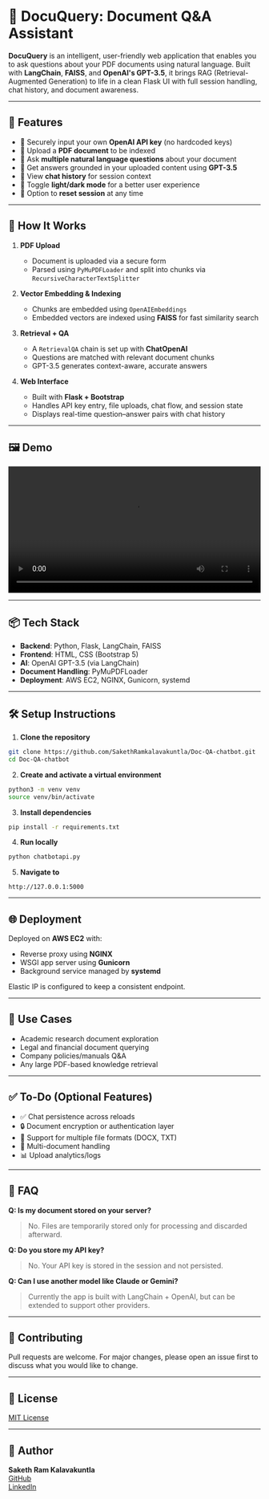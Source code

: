 # 🤖 DocuQuery: Document Q&A Assistant

**DocuQuery** is an intelligent, user-friendly web application that enables you to ask questions about your PDF documents using natural language. Built with **LangChain**, **FAISS**, and **OpenAI's GPT-3.5**, it brings RAG (Retrieval-Augmented Generation) to life in a clean Flask UI with full session handling, chat history, and document awareness.

---

## 🚀 Features

- 🔐 Securely input your own **OpenAI API key** (no hardcoded keys)
- 📄 Upload a **PDF document** to be indexed
- 💬 Ask **multiple natural language questions** about your document
- 🧠 Get answers grounded in your uploaded content using **GPT-3.5**
- 📜 View **chat history** for session context
- 🌙 Toggle **light/dark mode** for a better user experience
- 🔄 Option to **reset session** at any time

---

## 🧠 How It Works

1. **PDF Upload**

   - Document is uploaded via a secure form
   - Parsed using `PyMuPDFLoader` and split into chunks via `RecursiveCharacterTextSplitter`

2. **Vector Embedding & Indexing**

   - Chunks are embedded using `OpenAIEmbeddings`
   - Embedded vectors are indexed using **FAISS** for fast similarity search

3. **Retrieval + QA**

   - A `RetrievalQA` chain is set up with **ChatOpenAI**
   - Questions are matched with relevant document chunks
   - GPT-3.5 generates context-aware, accurate answers

4. **Web Interface**

   - Built with **Flask + Bootstrap**
   - Handles API key entry, file uploads, chat flow, and session state
   - Displays real-time question–answer pairs with chat history

---

## 🖼️ Demo

<video width="100%" controls>
  <source src="demo/chatbot demo.mp4" type="video/mp4">
  Your browser does not support the video tag.
</video>

---

## 📦 Tech Stack

- **Backend**: Python, Flask, LangChain, FAISS
- **Frontend**: HTML, CSS (Bootstrap 5)
- **AI**: OpenAI GPT-3.5 (via LangChain)
- **Document Handling**: PyMuPDFLoader
- **Deployment**: AWS EC2, NGINX, Gunicorn, systemd

---

## 🛠️ Setup Instructions

1. **Clone the repository**

```bash
git clone https://github.com/SakethRamkalavakuntla/Doc-QA-chatbot.git
cd Doc-QA-chatbot
```

2. **Create and activate a virtual environment**

```bash
python3 -m venv venv
source venv/bin/activate
```

3. **Install dependencies**

```bash
pip install -r requirements.txt
```

4. **Run locally**

```bash
python chatbotapi.py
```

5. **Navigate to**

```
http://127.0.0.1:5000
```

---

## 🌐 Deployment

Deployed on **AWS EC2** with:

- Reverse proxy using **NGINX**
- WSGI app server using **Gunicorn**
- Background service managed by **systemd**

Elastic IP is configured to keep a consistent endpoint.

---

## 🎯 Use Cases

- Academic research document exploration
- Legal and financial document querying
- Company policies/manuals Q&A
- Any large PDF-based knowledge retrieval

---

## ✅ To-Do (Optional Features)

- ✅ Chat persistence across reloads
- 🔒 Document encryption or authentication layer
- 🧾 Support for multiple file formats (DOCX, TXT)
- 📁 Multi-document handling
- 📊 Upload analytics/logs

---

## 🙋 FAQ

**Q: Is my document stored on your server?**

> No. Files are temporarily stored only for processing and discarded afterward.

**Q: Do you store my API key?**

> No. Your API key is stored in the session and not persisted.

**Q: Can I use another model like Claude or Gemini?**

> Currently the app is built with LangChain + OpenAI, but can be extended to support other providers.

---

## 🤝 Contributing

Pull requests are welcome. For major changes, please open an issue first to discuss what you would like to change.

---

## 📄 License

[MIT License](LICENSE)

---

## 👤 Author

**Saketh Ram Kalavakuntla**\
[GitHub](https://github.com/SakethRamkalavakuntla)\
[LinkedIn](https://www.linkedin.com/in/saketh-ram-kalavakuntla)

